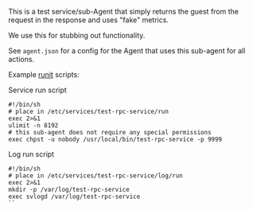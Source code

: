 This is a test service/sub-Agent that simply returns the guest from the request in the response and uses "fake" metrics.

We use this for stubbing out functionality.

See `agent.json` for a config for the Agent that uses this sub-agent for all actions.

Example [runit](http://smarden.org/runit/) scripts:

Service run script
```
#!/bin/sh
# place in /etc/services/test-rpc-service/run
exec 2>&1
ulimit -n 8192
# this sub-agent does not require any special permissions
exec chpst -u nobody /usr/local/bin/test-rpc-service -p 9999
```

Log run script
```
#!/bin/sh
# place in /etc/services/test-rpc-service/log/run
exec 2>&1
mkdir -p /var/log/test-rpc-service
exec svlogd /var/log/test-rpc-service
``

